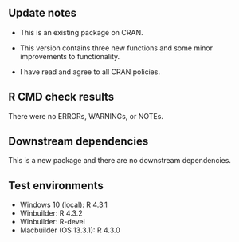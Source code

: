 ## Update notes
* This is an existing package on CRAN.  
* This version contains three new functions and some minor improvements to functionality.

* I have read and agree to all CRAN policies.

## R CMD check results
There were no ERRORs, WARNINGs, or NOTEs.

## Downstream dependencies
This is a new package and there are no downstream dependencies.

## Test environments
* Windows 10 (local): R 4.3.1
* Winbuilder: R 4.3.2
* Winbuilder: R-devel
* Macbuilder (OS 13.3.1): R 4.3.0
